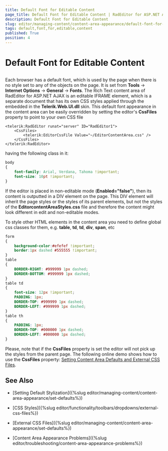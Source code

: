 ```yaml
---
title: Default Font for Editable Content
page_title: Default Font for Editable Content | RadEditor for ASP.NET AJAX Documentation
description: Default Font for Editable Content
slug: editor/managing-content/content-area-appearance/default-font-for-editable-content
tags: default,font,for,editable,content
published: True
position: 4
---
```


# Default Font for Editable Content



## 

Each browser has a default font, which is used by the page when there is no style set to any of the objects on the page. It is set from **Tools** -> **Internet Options** -> **General** -> **Fonts**. The Rich Text content area of RadEditor for ASP.NET AJAX is an editable IFRAME element, which is a separate document that has its own CSS styles applied through the embedded in the **Telerik.Web.UI.dll** skin. This default font appearance in the content area can be easily overridden by setting the editor's **CssFiles** property to point to your own CSS file

````ASP.NET
<telerik:RadEditor runat="server" ID="RadEditor1">
	<CssFiles>
		<telerik:EditorCssFile Value="~/EditorContentArea.css" />
	</CssFiles>
</telerik:RadEditor>
````

having the following class in it:

````CSS
body 
{ 
	font-family: Arial, Verdana, Tahoma !important; 
	font-size: 10pt !important;
}
````

If the editor is placed in non-editable mode (**Enabled="false"**), then its content is outputted in a DIV element on the page. This DIV element will inherit the page styles or the styles of its parent elements, but not the styles of the **EditorcontentAreaStyles.css** file and therefore the content might look different in edit and non-editable modes.

To style other HTML elements in the content area you need to define global css classes for them, e.g. **table**, **td**, **td**, **div**, **span**, etc

````CSS
form
{ 
	background-color:#efefef !important; 
	border:1px dashed #555555 !important;
}
table
{
	BORDER-RIGHT: #999999 1px dashed; 
	BORDER-BOTTOM: #999999 1px dashed;
}
table td
{ 
	font-size: 12px !important; 
	PADDING: 1px; 
	BORDER-TOP: #999999 1px dashed; 
	BORDER-LEFT: #999999 1px dashed;
}
table th
{ 
	PADDING: 1px; 
	BORDER-TOP: #000000 1px dashed; 
	BORDER-LEFT: #000000 1px dashed;
}
````

Please, note that if the **CssFiles** property is set the editor will not pick up the styles from the parent page. The following online demo shows how to use the **CssFiles** property: [Setting Content Area Defaults and External CSS Files](http://demos.telerik.com/aspnet-ajax/Editor/Examples/SettingContentAreaDefaults/DefaultCS.aspx).

## See Also

* [Setting Default Stylization]({%slug editor/managing-content/content-area-appearance/set-defaults%})

* [CSS Styles]({%slug editor/functionality/toolbars/dropdowns/external-css-files%})

* [External CSS Files]({%slug editor/managing-content/content-area-appearance/set-defaults%})

* [Content Area Appearance Problems]({%slug editor/troubleshooting/content-area-appearance-problems%})
